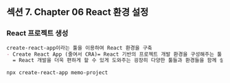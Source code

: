 ## 섹션 7. Chapter 06 React 환경 설정

### React 프로젝트 생성
```markdown
create-react-app이라는 툴을 이용하여 React 환경을 구축
- Create React App (줄여서 CRA)= React 기반의 프로젝트 개발 환경을 구성해주는 툴
  = React 개발을 더욱 편하게 할 수 있게 도와주는 굉장히 다양한 툴들과 환경들을 함께 설치 및 설정
```

```shell
npx create-react-app memo-project
```
